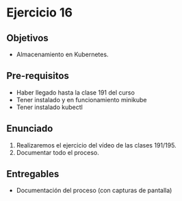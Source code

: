 # Ejercicio 16

## Objetivos 

- Almacenamiento en Kubernetes.

## Pre-requisitos
- Haber llegado hasta la clase 191 del curso
- Tener instalado y en funcionamiento minikube
- Tener instalado kubectl

## Enunciado

1. Realizaremos el ejercicio del vídeo de las clases 191/195.
2. Documentar todo el proceso.

## Entregables

- Documentación del proceso (con capturas de pantalla)

